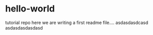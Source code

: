 hello-world
===========

tutorial repo
here we are writing a first readme file....
asdasdasdcasd
asdasdasdasdasd
